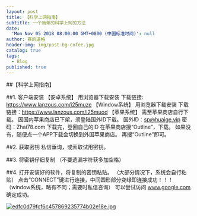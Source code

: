 ```yaml
---
layout: post
title: 【科学上网指南】
subtitle: 一个简单的科学上网的方法
date:
  'Mon Nov 05 2018 08:00:00 GMT+0800 (中国标准时间)': null
author: 赛的道格
header-img: img/post-bg-cofee.jpg
catalog: true
tags:
  - Blog
published: true
---
```



##【科学上网指南】

##1. 客户端安装
【安卓系统】
用浏览器下载安装
下载链接: https://www.lanzous.com/i25muze
【Window系统】
用浏览器下载安装
下载链接：https://www.lanzous.com/i25muod
【苹果系统】
需至苹果商店自行下载。
因国内苹果商店已下架，须登陆国外ID下载。
国外ID：sp@huaige.vip 密码：Zhai78.com
下载完，登回自己的ID
在苹果商店搜“Outline”，下载。
如果没有，随便点一个APP下载会切换到外国苹果商店。
再搜“Outline”即可。

##2. 获取密钥
私信垂询，或索取试用密钥。

##3. 将密钥仔细复制
（不要遗漏字符获多加空格）

##4. 打开安装好的软件，将复制的密钥粘贴。
（大部分情况下，系统会自行粘贴）
点击“CONNECT”键进行连接，中间圆形部分变绿即连接成功！！！
（window系统，略有不同；需要时私信咨询）
可以尝试访问 www.google.com 确定成功。


[![edfc0d79fcf6c457869235774b02e18e.jpg](https://i.loli.net/2018/11/05/5be0160f71cab.jpg)](https://i.loli.net/2018/11/05/5be0160f71cab.jpg)
